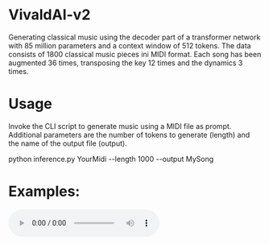 # VivaldAI-v2
Generating classical music using the decoder part of a transformer network with 85 million parameters and a context window of 512 tokens. 
The data consists of 1800 classical music pieces ini MIDI format. Each song has been augmented 36 times, transposing the key 12 times and the dynamics 3 times. 

# Usage
Invoke the CLI script to generate music using a MIDI file as prompt. Additional parameters are the number of tokens to generate (length) and the name of the output file (output).

python inference.py YourMidi --length 1000 --output MySong

# Examples:

![Song](https://github.com/yaddayaddayaddayadda/VivaldAI-v2/blob/main/MySong.mid?raw=true)

